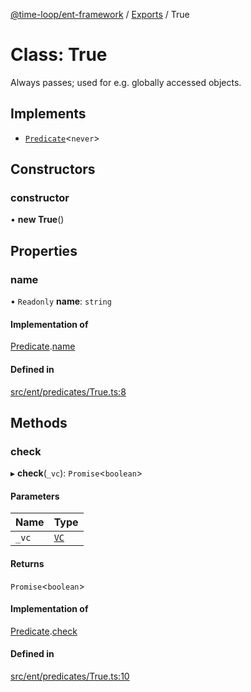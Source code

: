 [@time-loop/ent-framework](../README.md) / [Exports](../modules.md) / True

# Class: True

Always passes; used for e.g. globally accessed objects.

## Implements

- [`Predicate`](../interfaces/Predicate.md)<`never`\>

## Constructors

### constructor

• **new True**()

## Properties

### name

• `Readonly` **name**: `string`

#### Implementation of

[Predicate](../interfaces/Predicate.md).[name](../interfaces/Predicate.md#name)

#### Defined in

[src/ent/predicates/True.ts:8](https://github.com/clickup/rest-client/blob/master/src/ent/predicates/True.ts#L8)

## Methods

### check

▸ **check**(`_vc`): `Promise`<`boolean`\>

#### Parameters

| Name | Type |
| :------ | :------ |
| `_vc` | [`VC`](VC.md) |

#### Returns

`Promise`<`boolean`\>

#### Implementation of

[Predicate](../interfaces/Predicate.md).[check](../interfaces/Predicate.md#check)

#### Defined in

[src/ent/predicates/True.ts:10](https://github.com/clickup/rest-client/blob/master/src/ent/predicates/True.ts#L10)
